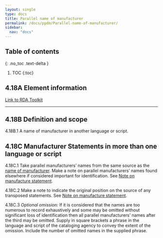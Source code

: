 ```yaml
---
layout: single
type: docs
title: Parallel name of manufacturer
permalink: /docs/ppdm/Parallel-name-of-manufacturer/
sidebar:
  nav: "docs"
---
```



## Table of contents
{: .no_toc .text-delta }

1. TOC
{:toc}

## 4.18A Element information

[Link to RDA Toolkit](https://beta.rdatoolkit.org/Content/Index?externalId=en-US_ala-61a1d2e6-9672-36d4-a7b5-c1e37f685797)

---

## 4.18B Definition and scope

<a name="4.18B.1">4.18B.1</a> A name of manufacturer in another language or script.

## 4.18C Manufacturer Statements in more than one language or script

<a name="4.18C.1">4.18C.1</a> Take parallel manufacturers’ names from the same source as the [name of manufacturer](.../docs/PPDM/Name-of-manufacturer). Make a note on parallel manufacturers’ names found elsewhere if considered important for identification. See [Note on manufacture statement](.../docs/PPDM/Note-on-manufacture-statement).

<a name="4.18C.2">4.18C.2</a> Make a note to indicate the original position on the source of any transposed statements. See [Note on manufacture statement](.../docs/PPDM/Note-on-manufacture-statement). 

<a name="4.18C.3">4.18C.3</a> *Optional omission:* If it is considered that the names are too numerous to record exhaustively and some may be omitted without significant loss of identification then all parallel manufacturers’ names after the third may be omitted. Supply in square brackets a phrase in the language and script of the cataloging agency to convey the extent of the omission. Include the number of omitted names in the supplied phrase.
